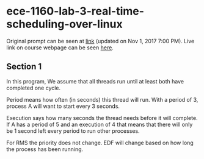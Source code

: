 # ece-1160-lab-3-real-time-scheduling-over-linux

Original prompt can be seen at [link](lab-3-prompt.html) (updated on Nov 1, 2017 7:00 PM). Live link on course webpage can be seen [here](http://www.pitt.edu/~weigao/ece1160/fall2017/lab3.htm).

## Section 1

In this program, We assume that all threads run until at least both have completed one cycle.

Period means how often (in seconds) this thread will run. With a period of 3, process A will want to start every 3 seconds.

Execution says how many seconds the thread needs before it will complete. If A has a period of 5 and an execution of 4 that means that there will only be 1 second left every period to run other processes.

For RMS the priority does not change. EDF will change based on how long the process has been running.
